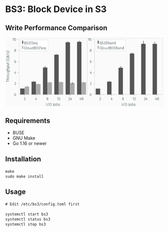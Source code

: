 # BS3: Block Device in S3

## Write Performance Comparison

<p align="center"> <img src="./bs3.png"> </p>

## Requirements

* BUSE
* GNU Make
* Go 1.16 or newer

## Installation

```
make
sudo make install
```

## Usage

```
# Edit /etc/bs3/config.toml first

systemctl start bs3
systemctl status bs3
systemctl stop bs3
```
